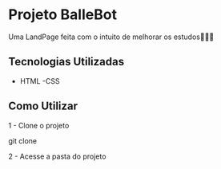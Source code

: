 # Projeto BalleBot
Uma LandPage feita com o intuito de melhorar os estudos👨🏽‍🎓

## Tecnologias Utilizadas
- HTML
-CSS

## Como Utilizar

1 - Clone o projeto

git clone

2 - Acesse a pasta do projeto


